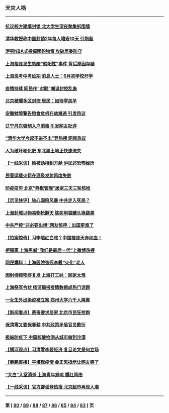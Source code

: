 ### 天灾人祸
---
#### [抗议校方建墙封锁 北大学生深夜聚集拆围墙](../../pages/ncid280/n13738065.md) 
#### [清华教授称中国封锁2年每人增寿10天 引炮轰](../../pages/ncid280/n13738102.md) 
#### [沪男NBA式投掷团购物资 攻破居委防守](../../pages/ncid280/n13737933.md) 
#### [上海接连发生核酸“假阳性”事件 背后原因存疑](../../pages/ncid280/n13737818.md) 
#### [上海高考中考延期 消息人士：6月初学校开学](../../pages/ncid280/n13737805.md) 
#### [疫情持续 网民作“对联”嘲讽封控乱象](../../pages/ncid280/n13737182.md) 
#### [北京被曝多区封控 居民：如待宰羔羊](../../pages/ncid280/n13735980.md) 
#### [安徽蚌埠警告粮食危机在劫难逃 引发热议](../../pages/ncid280/n13736542.md) 
#### [辽宁丹东强制入户消毒 引发网友批评](../../pages/ncid280/n13736792.md) 
#### [“清华大学今起不进不出”登热搜 网民热议](../../pages/ncid280/n13736755.md) 
#### [人为破坏和化肥 东北黑土地正快速流失](../../pages/ncid280/n13736483.md) 
#### [【一线采访】险被劫持到方舱 沪民述恐怖经历](../../pages/ncid280/n13735476.md) 
#### [民营运载火箭在酒泉发射再度失败](../../pages/ncid280/n13736353.md) 
#### [防疫技穷 北京“静默管理”居家三天三轮核检](../../pages/ncid280/n13736366.md) 
#### [【远见快评】轴心国陷风暴 中共走入死局？](../../pages/ncid280/n13736227.md) 
#### [上海封城以物易物抢翻天 陈奕用猫罐头换蔬果](../../pages/ncid280/n13736156.md) 
#### [中共严控“非必要出境”网友惊呼：出国更难了](../../pages/ncid280/n13735911.md) 
#### [【拍案惊奇】习李唱红白戏？中国接连天赤如血！](../../pages/ncid280/n13735819.md) 
#### [拒隔离 上海男喊“我们是最后一代”上微博热搜](../../pages/ncid280/n13735808.md) 
#### [网民爆料：上海医院张冠李戴“火化”老人](../../pages/ncid280/n13735862.md) 
#### [因封控抑郁症复发 上海打工妹：回家太难](../../pages/ncid280/n13735860.md) 
#### [上海祭军令状 杨浦瞒报疫情数据成热门话题](../../pages/ncid280/n13735363.md) 
#### [一女生外出染疫被立案 郑州大学六千人隔离](../../pages/ncid280/n13735283.md) 
#### [【新闻看点】蔡奇要求居家 北京市民狂抢购](../../pages/ncid280/n13734674.md) 
#### [保清零又要保春耕 中共政策矛盾官员敷衍](../../pages/ncid280/n13735030.md) 
#### [极端防疫下 中国核酸检测从城市做到沙漠](../../pages/ncid280/n13734893.md) 
#### [【横河观点】习清零李要经济 复旦论文是何立场](../../pages/ncid280/n13734952.md) 
#### [【秦鹏直播】平壤现疫情 金正恩指示让网友笑了](../../pages/ncid280/n13734948.md) 
#### [“大白”入室消杀 上海青年怒呛 爆红网络](../../pages/ncid280/n13734703.md) 
#### [【一线采访】官方辟谣登热搜 北京超市再现人潮](../../pages/ncid280/n13734311.md) 

---
#### 第 [ [90](./90.md) / [89](./89.md) / [88](./88.md) / [87](./87.md) / [86](./86.md) / [85](./85.md) / [84](./84.md) / [83](./83.md) ] 页
